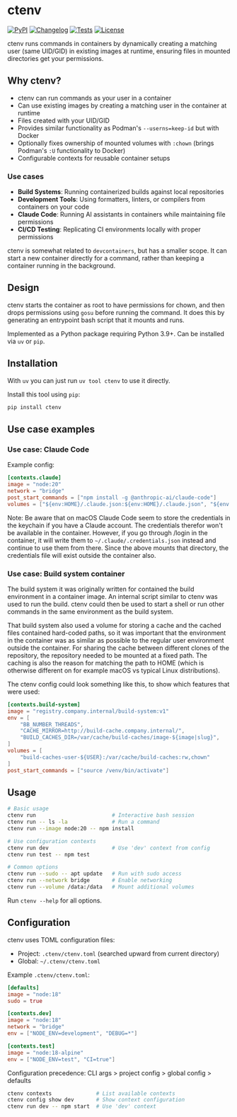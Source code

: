 # ctenv

[![PyPI](https://img.shields.io/pypi/v/ctenv.svg)](https://pypi.org/project/ctenv/)
[![Changelog](https://img.shields.io/github/v/release/osks/ctenv?include_prereleases&label=changelog)](https://github.com/osks/ctenv/releases)
[![Tests](https://github.com/osks/ctenv/actions/workflows/test.yml/badge.svg)](https://github.com/osks/ctenv/actions/workflows/test.yml)
[![License](https://img.shields.io/badge/license-Apache%202.0-blue.svg)](https://github.com/osks/ctenv/blob/master/LICENSE)

ctenv runs commands in containers by dynamically creating a matching user (same UID/GID) in existing images at runtime, ensuring files in mounted directories get your permissions.

## Why ctenv?

- ctenv can run commands as your user in a container
- Can use existing images by creating a matching user in the container at runtime
- Files created with your UID/GID
- Provides similar functionality as Podman's `--userns=keep-id` but with Docker
- Optionally fixes ownership of mounted volumes with `:chown` (brings Podman's `:U` functionality to Docker)
- Configurable contexts for reusable container setups

### Use cases

- **Build Systems**: Running containerized builds against local repositories
- **Development Tools**: Using formatters, linters, or compilers from containers on your code
- **Claude Code**: Running AI assistants in containers while maintaining file permissions
- **CI/CD Testing**: Replicating CI environments locally with proper permissions

ctenv is somewhat related to `devcontainers`, but has a smaller
scope. It can start a new container directly for a command, rather
than keeping a container running in the background.

## Design

ctenv starts the container as root to have permissions for chown, and
then drops permissions using `gosu` before running the command. It
does this by generating an entrypoint bash script that it mounts and
runs.

Implemented as a Python package requiring Python 3.9+. Can be installed via `uv` or `pip`.

## Installation

With `uv` you can just run `uv tool ctenv` to use it directly.

Install this tool using `pip`:
```bash
pip install ctenv
```

## Use case examples

### Use case: Claude Code

Example config:
```toml
[contexts.claude]
image = "node:20"
network = "bridge"
post_start_commands = ["npm install -g @anthropic-ai/claude-code"]
volumes = ["${env:HOME}/.claude.json:${env:HOME}/.claude.json", "${env:HOME}/.claude:${env:HOME}/.claude"]
```

Note: Be aware that on macOS Claude Code seem to store the credentials
in the keychain if you have a Claude account. The credentials therefor
won't be available in the container. However, if you go through /login
in the container, it will write them to `~/.claude/.credentials.json`
instead and continue to use them from there. Since the above mounts
that directory, the credentials file will exist outside the container
also.


### Use case: Build system container

The build system it was originally written for contained the build
environment in a container image. An internal script similar to ctenv
was used to run the build. ctenv could then be used to start a shell
or run other commands in the same environment as the build system.

That build system also used a volume for storing a cache and the
cached files contained hard-coded paths, so it was important that the
environment in the container was as similar as possible to the regular
user environment outside the container. For sharing the cache between
different clones of the repository, the repository needed to be
mounted at a fixed path. The caching is also the reason for matching
the path to HOME (which is otherwise different on for example macOS vs
typical Linux distributions).

The ctenv config could look something like this, to show which
features that were used:

```toml
[contexts.build-system]
image = "registry.company.internal/build-system:v1"
env = [
    "BB_NUMBER_THREADS",
    "CACHE_MIRROR=http://build-cache.company.internal/",
    "BUILD_CACHES_DIR=/var/cache/build-caches/image-${image|slug}",
]
volumes = [
    "build-caches-user-${USER}:/var/cache/build-caches:rw,chown"
]
post_start_commands = ["source /venv/bin/activate"]
```


## Usage

```bash
# Basic usage
ctenv run                        # Interactive bash session
ctenv run -- ls -la              # Run a command
ctenv run --image node:20 -- npm install

# Use configuration contexts
ctenv run dev                    # Use 'dev' context from config
ctenv run test -- npm test

# Common options
ctenv run --sudo -- apt update   # Run with sudo access
ctenv run --network bridge       # Enable networking
ctenv run --volume /data:/data   # Mount additional volumes
```

Run `ctenv --help` for all options.

## Configuration

ctenv uses TOML configuration files:
- Project: `.ctenv/ctenv.toml` (searched upward from current directory)
- Global: `~/.ctenv/ctenv.toml`

Example `.ctenv/ctenv.toml`:
```toml
[defaults]
image = "node:18"
sudo = true

[contexts.dev]
image = "node:18"
network = "bridge"
env = ["NODE_ENV=development", "DEBUG=*"]

[contexts.test]
image = "node:18-alpine"
env = ["NODE_ENV=test", "CI=true"]
```

Configuration precedence: CLI args > project config > global config > defaults

```bash
ctenv contexts              # List available contexts
ctenv config show dev       # Show context configuration
ctenv run dev -- npm start  # Use 'dev' context
```

